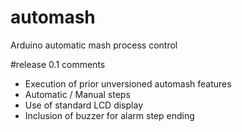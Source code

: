 # automash
Arduino automatic mash process control

#release 0.1 comments
- Execution of prior unversioned automash features
- Automatic / Manual steps
- Use of standard LCD display
- Inclusion of buzzer for alarm step ending
